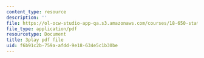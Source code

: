 ```yaml
---
content_type: resource
description: ''
file: https://ol-ocw-studio-app-qa.s3.amazonaws.com/courses/18-650-statistics-for-applications-fall-2016/f6b91c2b759aafdd9e18634e5c1b30be_QXkOaifVfW4.pdf
file_type: application/pdf
resourcetype: Document
title: 3play pdf file
uid: f6b91c2b-759a-afdd-9e18-634e5c1b30be
---
```

